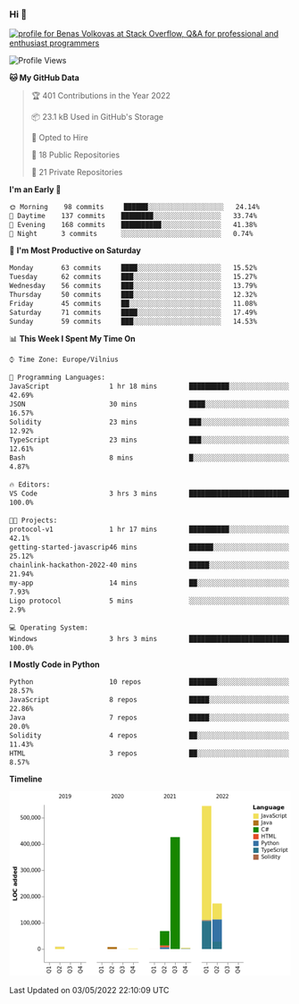 ### Hi 👋
<a href="https://stackoverflow.com/users/14954249/benas-volkovas"><img src="https://stackoverflow.com/users/flair/14954249.png?theme=dark" width="208" height="58" alt="profile for Benas Volkovas at Stack Overflow, Q&amp;A for professional and enthusiast programmers" title="profile for Benas Volkovas at Stack Overflow, Q&amp;A for professional and enthusiast programmers"></a>

<!--START_SECTION:waka-->
![Profile Views](http://img.shields.io/badge/Profile%20Views-5-blue)

**🐱 My GitHub Data** 

> 🏆 401 Contributions in the Year 2022
 > 
> 📦 23.1 kB Used in GitHub's Storage 
 > 
> 💼 Opted to Hire
 > 
> 📜 18 Public Repositories 
 > 
> 🔑 21 Private Repositories  
 > 
**I'm an Early 🐤** 

```text
🌞 Morning    98 commits     ██████░░░░░░░░░░░░░░░░░░░   24.14% 
🌆 Daytime    137 commits    ████████░░░░░░░░░░░░░░░░░   33.74% 
🌃 Evening    168 commits    ██████████░░░░░░░░░░░░░░░   41.38% 
🌙 Night      3 commits      ░░░░░░░░░░░░░░░░░░░░░░░░░   0.74%

```
📅 **I'm Most Productive on Saturday** 

```text
Monday       63 commits     ████░░░░░░░░░░░░░░░░░░░░░   15.52% 
Tuesday      62 commits     ███░░░░░░░░░░░░░░░░░░░░░░   15.27% 
Wednesday    56 commits     ███░░░░░░░░░░░░░░░░░░░░░░   13.79% 
Thursday     50 commits     ███░░░░░░░░░░░░░░░░░░░░░░   12.32% 
Friday       45 commits     ██░░░░░░░░░░░░░░░░░░░░░░░   11.08% 
Saturday     71 commits     ████░░░░░░░░░░░░░░░░░░░░░   17.49% 
Sunday       59 commits     ███░░░░░░░░░░░░░░░░░░░░░░   14.53%

```


📊 **This Week I Spent My Time On** 

```text
⌚︎ Time Zone: Europe/Vilnius

💬 Programming Languages: 
JavaScript               1 hr 18 mins        ██████████░░░░░░░░░░░░░░░   42.69% 
JSON                     30 mins             ████░░░░░░░░░░░░░░░░░░░░░   16.57% 
Solidity                 23 mins             ███░░░░░░░░░░░░░░░░░░░░░░   12.92% 
TypeScript               23 mins             ███░░░░░░░░░░░░░░░░░░░░░░   12.61% 
Bash                     8 mins              █░░░░░░░░░░░░░░░░░░░░░░░░   4.87%

🔥 Editors: 
VS Code                  3 hrs 3 mins        █████████████████████████   100.0%

🐱‍💻 Projects: 
protocol-v1              1 hr 17 mins        ██████████░░░░░░░░░░░░░░░   42.1% 
getting-started-javascrip46 mins             ██████░░░░░░░░░░░░░░░░░░░   25.12% 
chainlink-hackathon-2022-40 mins             █████░░░░░░░░░░░░░░░░░░░░   21.94% 
my-app                   14 mins             ██░░░░░░░░░░░░░░░░░░░░░░░   7.93% 
Ligo protocol            5 mins              ░░░░░░░░░░░░░░░░░░░░░░░░░   2.9%

💻 Operating System: 
Windows                  3 hrs 3 mins        █████████████████████████   100.0%

```

**I Mostly Code in Python** 

```text
Python                   10 repos            ███████░░░░░░░░░░░░░░░░░░   28.57% 
JavaScript               8 repos             █████░░░░░░░░░░░░░░░░░░░░   22.86% 
Java                     7 repos             █████░░░░░░░░░░░░░░░░░░░░   20.0% 
Solidity                 4 repos             ██░░░░░░░░░░░░░░░░░░░░░░░   11.43% 
HTML                     3 repos             ██░░░░░░░░░░░░░░░░░░░░░░░   8.57%

```


**Timeline**

![Chart not found](https://raw.githubusercontent.com/BenasVolkovas/BenasVolkovas/main/charts/bar_graph.png) 


 Last Updated on 03/05/2022 22:10:09 UTC
<!--END_SECTION:waka-->
